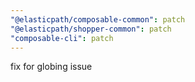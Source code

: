 ```yaml
---
"@elasticpath/composable-common": patch
"@elasticpath/shopper-common": patch
"composable-cli": patch
---
```


fix for globing issue
